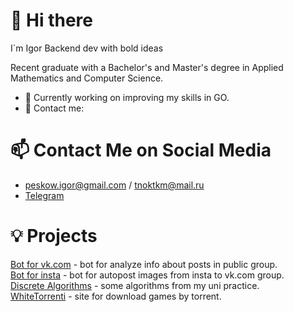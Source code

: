 # 👋 Hi there 
I`m Igor Backend dev with bold ideas

Recent graduate with a Bachelor's and Master's degree in Applied Mathematics and Computer Science.

- 🌱 Currently working on improving my skills in GO.
- 📧 Contact me: 

# 📫 Contact Me on Social Media
- peskow.igor@gmail.com / tnoktkm@mail.ru
- [Telegram](https://t.me/peskowww)
# 💡 Projects 
[Bot for vk.com](https://github.com/tnoktkm/VkBotForTopPosts) - bot for analyze info about posts in public group.<br>
[Bot for insta](https://github.com/tnoktkm/AutoPostingBotFromInstagramToVk) - bot for autopost images from insta to vk.com group.<br>
[Discrete Algorithms](https://github.com/tnoktkm/Discrete-mathematics) - some algorithms from my uni practice.<br>
[WhiteTorrenti](https://github.com/tnoktkm/whitetorrenti) - site for download games by torrent.<br>

<!--

Here are some ideas to get you started:

- 🌱 I’m currently learning **Go**
